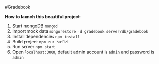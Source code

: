 #Gradebook

**How to launch this beautiful project:**
1. Start mongoDB `mongod`
2. Import mock data `mongorestore -d gradebook server/db/gradebook`
3. Install dependencies  `npm install`
4. Build project `npm run build`
5. Run server `npm start`
6. Open `localhost:3000`, default admin account is `admin` and password is `admin`
